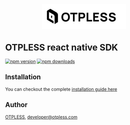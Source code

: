 <p align="center">
  <img src="https://github.com/otpless-tech/Otpless-iOS-SDK/blob/main/otpless.svg" height="80"/>
</p>

# OTPLESS react native SDK
[![npm version](https://badge.fury.io/js/otpless-headless-rn.svg)](https://badge.fury.io/js/otpless-headless-rn)
[![npm downloads](https://img.shields.io/npm/dm/otpless-headless-rn.svg)](https://www.npmjs.com/package/otpless-headless-rn)


## Installation

You can checkout the complete [installation guide here](https://otpless.com/platforms/react-native)

## Author

[OTPLESS](https://otpless.com), developer@otpless.com
